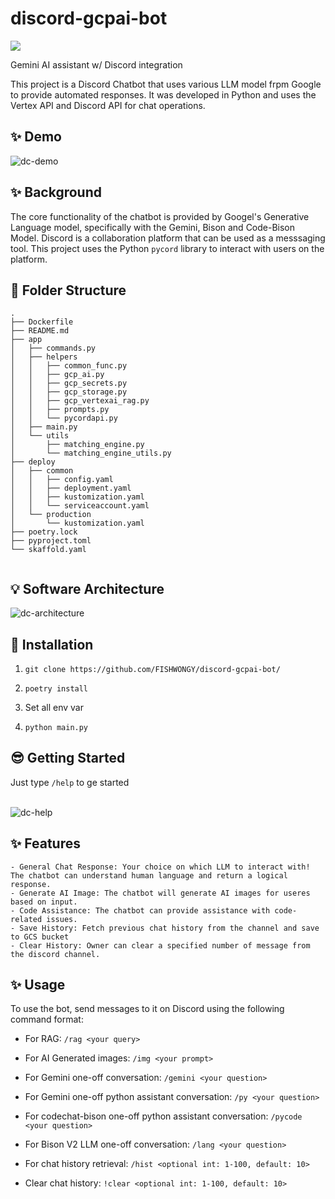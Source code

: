 # discord-gcpai-bot

<p align="left">
  <a href="https://fishwongy.github.io/" target="_blank"><img src="https://img.shields.io/badge/Blog-Read%20About%20This%20Project-blue.svg" /></a>
  <!--<a href="https://twitter.com/intent/follow?screen_name=fishwongxd" target="_blank"><img src="https://img.shields.io/twitter/follow/fishwongxd?style=social" /></a>-->
</p>

Gemini AI assistant w/ Discord integration

This project is a Discord Chatbot that uses various LLM model frpm Google to provide automated responses. It was developed in Python and uses the Vertex API and Discord API for chat operations.

## ✨ Demo
![dc-demo](https://github.com/FISHWONGY/discord-gcpai-bot/assets/59711659/0e928194-e2b3-4cc2-a1c8-6528f7d9ca0c)



## ✨ Background

The core functionality of the chatbot is provided by Googel's Generative Language model, specifically with the Gemini, Bison and Code-Bison Model.
Discord is a collaboration platform that can be used as a messsaging tool. This project uses the Python `pycord` library to interact with users on the platform.

## 📁 Folder Structure
```
.
├── Dockerfile
├── README.md
├── app
│   ├── commands.py
│   ├── helpers
│   │   ├── common_func.py
│   │   ├── gcp_ai.py
│   │   ├── gcp_secrets.py
│   │   ├── gcp_storage.py
│   │   ├── gcp_vertexai_rag.py
│   │   ├── prompts.py
│   │   └── pycordapi.py
│   ├── main.py
│   └── utils
│       ├── matching_engine.py
│       └── matching_engine_utils.py
├── deploy
│   ├── common
│   │   ├── config.yaml
│   │   ├── deployment.yaml
│   │   ├── kustomization.yaml
│   │   └── serviceaccount.yaml
│   └── production
│       └── kustomization.yaml
├── poetry.lock
├── pyproject.toml
└── skaffold.yaml


```

## 💡 Software Architecture
![dc-architecture](https://github.com/FISHWONGY/discord-gcpai-bot/assets/59711659/111dcbd6-2202-4fc4-9938-47949517a3c0)

## 🚀 Installation
1. ```git clone https://github.com/FISHWONGY/discord-gcpai-bot/```

2. ```poetry install```

3. Set all env var

4. ```python main.py```


## 😎 Getting Started
Just type `/help` to ge started</br></br>

![dc-help](https://github.com/FISHWONGY/discord-gcpai-bot/assets/59711659/103ad5a6-0ec2-4038-a4c7-babf7c666bdf)


 ## ✨ Features

    - General Chat Response: Your choice on which LLM to interact with! The chatbot can understand human language and return a logical response.
    - Generate AI Image: The chatbot will generate AI images for useres based on input.
    - Code Assistance: The chatbot can provide assistance with code-related issues.
    - Save History: Fetch previous chat history from the channel and save to GCS bucket
    - Clear History: Owner can clear a specified number of message from the discord channel.


 ## ✨ Usage

To use the bot, send messages to it on Discord using the following command format:
- For RAG: ```/rag <your query>```

- For AI Generated images: ```/img <your prompt>```


- For Gemini one-off conversation: ```/gemini <your question>```


- For Gemini one-off python assistant conversation: ```/py <your question>```


- For codechat-bison one-off python assistant conversation: ```/pycode <your question>```


- For Bison V2 LLM one-off conversation: ```/lang <your question>```


- For chat history retrieval: ```/hist <optional int: 1-100, default: 10>```


- Clear chat history: ```!clear <optional int: 1-100, default: 10>```
